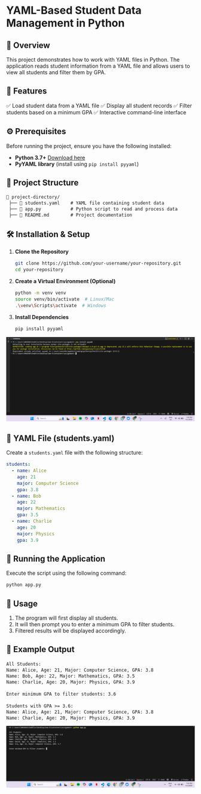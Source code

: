 # YAML-Based Student Data Management in Python

## 📌 Overview
This project demonstrates how to work with YAML files in Python. The application reads student information from a YAML file and allows users to view all students and filter them by GPA.

## 🔧 Features
✅ Load student data from a YAML file
✅ Display all student records
✅ Filter students based on a minimum GPA
✅ Interactive command-line interface

## ⚙️ Prerequisites
Before running the project, ensure you have the following installed:
- **Python 3.7+** [Download here](https://www.python.org/downloads/)
- **PyYAML library** (install using `pip install pyyaml`)

## 📂 Project Structure
```
📁 project-directory/
 ├── 📄 students.yaml    # YAML file containing student data
 ├── 📄 app.py           # Python script to read and process data
 ├── 📄 README.md        # Project documentation
```

## 🛠 Installation & Setup
1. **Clone the Repository**
   ```bash
   git clone https://github.com/your-username/your-repository.git
   cd your-repository
   ```
2. **Create a Virtual Environment (Optional)**
   ```bash
   python -m venv venv
   source venv/bin/activate  # Linux/Mac
   .\venv\Scripts\activate  # Windows
   ```
3. **Install Dependencies**
   ```bash
   pip install pyyaml
   ```
![img](https://github.com/AnushkaSharma2024/yaml-use-case/blob/b49aa50f93e8c684cd2a5978f4d28a6d2d30ed12/Images/Screenshot%202025-04-01%20190535.png)
## 📄 YAML File (students.yaml)
Create a `students.yaml` file with the following structure:
```yaml
students:
  - name: Alice
    age: 21
    major: Computer Science
    gpa: 3.8
  - name: Bob
    age: 22
    major: Mathematics
    gpa: 3.5
  - name: Charlie
    age: 20
    major: Physics
    gpa: 3.9
```

## 🚀 Running the Application
Execute the script using the following command:
```bash
python app.py
```

## 📝 Usage
1. The program will first display all students.
2. It will then prompt you to enter a minimum GPA to filter students.
3. Filtered results will be displayed accordingly.

## 📌 Example Output
```
All Students:
Name: Alice, Age: 21, Major: Computer Science, GPA: 3.8
Name: Bob, Age: 22, Major: Mathematics, GPA: 3.5
Name: Charlie, Age: 20, Major: Physics, GPA: 3.9

Enter minimum GPA to filter students: 3.6

Students with GPA >= 3.6:
Name: Alice, Age: 21, Major: Computer Science, GPA: 3.8
Name: Charlie, Age: 20, Major: Physics, GPA: 3.9
```
![img](https://github.com/AnushkaSharma2024/yaml-use-case/blob/b49aa50f93e8c684cd2a5978f4d28a6d2d30ed12/Images/Screenshot%202025-04-01%20190512.png)



